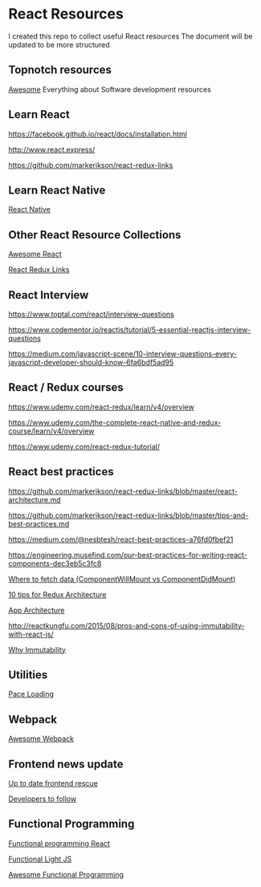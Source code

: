 # React Resources
I created this repo to collect useful React resources
The document will be updated to be more structured
## Topnotch resources
[Awesome](https://github.com/sindresorhus/awesome) Everything about Software development resources
## Learn React
https://facebook.github.io/react/docs/installation.html

http://www.react.express/

https://github.com/markerikson/react-redux-links

## Learn React Native
[React Native](./ReactNative.md)

## Other React Resource Collections
[Awesome React](https://github.com/enaqx/awesome-react)

[React Redux Links](https://github.com/markerikson/react-redux-links/)

## React Interview
https://www.toptal.com/react/interview-questions

https://www.codementor.io/reactjs/tutorial/5-essential-reactjs-interview-questions

https://medium.com/javascript-scene/10-interview-questions-every-javascript-developer-should-know-6fa6bdf5ad95

## React / Redux courses
https://www.udemy.com/react-redux/learn/v4/overview

https://www.udemy.com/the-complete-react-native-and-redux-course/learn/v4/overview

https://www.udemy.com/react-redux-tutorial/

## React best practices
https://github.com/markerikson/react-redux-links/blob/master/react-architecture.md

https://github.com/markerikson/react-redux-links/blob/master/tips-and-best-practices.md

https://medium.com/@nesbtesh/react-best-practices-a76fd0fbef21

https://engineering.musefind.com/our-best-practices-for-writing-react-components-dec3eb5c3fc8

[Where to fetch data (ComponentWillMount vs ComponentDidMount)](https://daveceddia.com/where-fetch-data-componentwillmount-vs-componentdidmount/)

[10 tips for Redux Architecture](https://medium.com/javascript-scene/10-tips-for-better-redux-architecture-69250425af44)

[App Architecture](https://medium.com/javascript-scene/the-best-way-to-learn-to-code-is-to-code-learn-app-architecture-by-building-apps-7ec029db6e00)

http://reactkungfu.com/2015/08/pros-and-cons-of-using-immutability-with-react-js/ 

[Why Immutability](https://stackoverflow.com/questions/34385243/why-is-immutability-so-importantor-needed-in-javascript)

## Utilities

[Pace Loading](http://github.hubspot.com/pace/docs/welcome/)

## Webpack
[Awesome Webpack](https://github.com/webpack-contrib/awesome-webpack#webpack-examples)

## Frontend news update
[Up to date frontend rescue](https://uptodate.frontendrescue.org/)

[Developers to follow](https://code.tutsplus.com/articles/33-developers-you-must-subscribe-to-as-a-javascript-junkie--net-18151)

## Functional Programming

[Functional programming React](https://medium.com/@alex_picprod/functional-programming-and-react-3a2a69b83d45)

[Functional Light JS](https://github.com/getify/Functional-Light-JS)

[Awesome Functional Programming](https://github.com/xgrommx/awesome-functional-programming)
